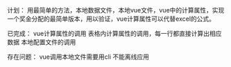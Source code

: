计划：
用最简单的方法，本地数据文件，本地vue文件，vue中的计算属性，实现一个奖金分配的最简单版本，用以验证，vue计算属性可以代替excel的公式。

已完成：
    vue计算属性的调用
    表格内计算属性的调用，每一行都直接计算出相应数据
    本地配置文件的调用

存在问题：
    vue调用本地文件需要用cli 不能离线应用
    